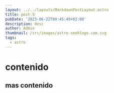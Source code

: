 ```yaml
---
layout: ../../layouts/MarkdownPostLayout.astro
title: post-5
pubDate: '2023-06-22T00:45:49+02:00'
description: desc
author: Admin
thumbnail: /src/images/astro-seeklogo.com.svg
tags:
  - astro
---
```

# contenido

## mas contenido
